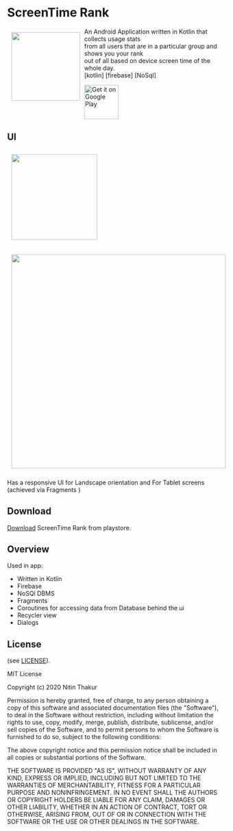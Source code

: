 # ScreenTime Rank
<img src="/ss/icon.png" align="left"
width="160" hspace="10" vspace="10">

An Android Application written in Kotlin that collects usage stats <br>
from all users that are in a particular group and shows you your rank <br>
out of all based on device screen time of the whole day.   <br>
[kotlin] [firebase] [NoSql]

<p align="left">
<a href="https://play.google.com/store/apps/details?id=com.thakurnitin2684.screentimerank">
    <img alt="Get it on Google Play"
        height="80"
        src="https://play.google.com/intl/en_us/badges/images/generic/en_badge_web_generic.png" />
</a>  
</p>

## UI

<img src="/ss/gif1.gif" 
width="200" hspace="10" vspace="10">

<img src="/ss/gif2.gif"  
width="500" hspace="10" vspace="10">

Has a responsive UI for Landscape orientation and For Tablet screens (achieved via Fragments )

## Download

[Download](https://play.google.com/store/apps/details?id=com.thakurnitin2684.screentimerank) ScreenTime Rank  from playstore.


## Overview
  Used in app:
  - Written in Kotlin
  - Firebase
  - NoSQl DBMS
  - Fragments 
  - Coroutines for accessing data from Database behind the ui
  - Recycler view
  - Dialogs

## License

(see [LICENSE](LICENSE)).

MIT License

Copyright (c) 2020 Nitin Thakur

Permission is hereby granted, free of charge, to any person obtaining a copy
of this software and associated documentation files (the "Software"), to deal
in the Software without restriction, including without limitation the rights
to use, copy, modify, merge, publish, distribute, sublicense, and/or sell
copies of the Software, and to permit persons to whom the Software is
furnished to do so, subject to the following conditions:

The above copyright notice and this permission notice shall be included in all
copies or substantial portions of the Software.

THE SOFTWARE IS PROVIDED "AS IS", WITHOUT WARRANTY OF ANY KIND, EXPRESS OR
IMPLIED, INCLUDING BUT NOT LIMITED TO THE WARRANTIES OF MERCHANTABILITY,
FITNESS FOR A PARTICULAR PURPOSE AND NONINFRINGEMENT. IN NO EVENT SHALL THE
AUTHORS OR COPYRIGHT HOLDERS BE LIABLE FOR ANY CLAIM, DAMAGES OR OTHER
LIABILITY, WHETHER IN AN ACTION OF CONTRACT, TORT OR OTHERWISE, ARISING FROM,
OUT OF OR IN CONNECTION WITH THE SOFTWARE OR THE USE OR OTHER DEALINGS IN THE
SOFTWARE.

